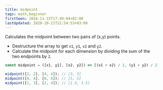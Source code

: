 ```yaml
---
title: midpoint
tags: math,beginner
firstSeen: 2018-11-15T17:49:04+02:00
lastUpdated: 2020-10-21T21:54:53+03:00
---
```


Calculates the midpoint between two pairs of (x,y) points.

- Destructure the array to get `x1`, `y1`, `x2` and `y2`.
- Calculate the midpoint for each dimension by dividing the sum of the two endpoints by `2`.

```js
const midpoint = ([x1, y1], [x2, y2]) => [(x1 + x2) / 2, (y1 + y2) / 2];
```

```js
midpoint([2, 2], [4, 4]); // [3, 3]
midpoint([4, 4], [6, 6]); // [5, 5]
midpoint([1, 3], [2, 4]); // [1.5, 3.5]
```
